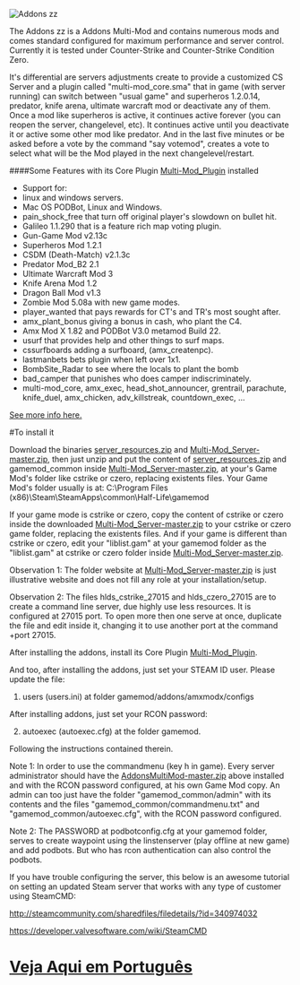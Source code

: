 ![Addons zz](http://addons.zz.mu/Addons_zz.mu_600x107_github_painINmyASS5.png)

The Addons zz is a Addons Multi-Mod and contains numerous mods and comes 
standard configured for maximum performance and server control. 
Currently it is tested under Counter-Strike and Counter-Strike Condition Zero.

It's differential are servers adjustments create to provide a customized 
CS Server and a plugin called "multi-mod_core.sma" that in game 
(with server running) can switch between "usual game" and superheros 
1.2.0.14, predator, knife arena, ultimate warcraft mod or deactivate any 
of them. Once a mod like superheros is active, it continues active forever 
(you can reopen the server, changelevel, etc). It continues active until you
deactivate it or active some other mod like predator. And in the last five minutes 
or be asked before a vote by the command "say votemod", creates a vote to select 
what will be the Mod played in the next changelevel/restart.

####Some Features with its Core Plugin [Multi-Mod_Plugin](https://github.com/addonszz/Multi-Mod_Plugin) installed
- Support for: 
- linux and windows servers.
- Mac OS PODBot, Linux and Windows.
- pain_shock_free that turn off original player's slowdown on bullet hit.
- Galileo 1.1.290 that is a feature rich map voting plugin.
- Gun-Game Mod v2.13c
- Superheros Mod 1.2.1
- CSDM (Death-Match) v2.1.3c
- Predator Mod_B2 2.1
- Ultimate Warcraft Mod 3
- Knife Arena Mod 1.2
- Dragon Ball Mod v1.3
- Zombie Mod 5.08a with new game modes.
- player_wanted that pays rewards for CT's and TR's most sought after.
- amx_plant_bonus giving a bonus in cash, who plant the C4.
- Amx Mod X 1.82 and PODBot V3.0 metamod Build 22.
- usurf that provides help and other things to surf maps.
- cssurfboards adding a surfboard, (amx_createnpc).
- lastmanbets bets plugin when left over 1x1.
- BombSite_Radar to see where the locals to plant the bomb
- bad_camper that punishes who does camper indiscriminately.
- multi-mod_core, amx_exec, head_shot_announcer, grentrail, parachute, 
knife_duel, amx_chicken, adv_killstreak, countdown_exec, ... 

[See more info here.](https://github.com/addonszz/Amx_Ultra/blob/master/addons/amxmodx/configs/plugins-ultra.ini)

#To install it

Download the binaries 
[server_resources.zip](https://github.com/Addonszz/Multi-Mod_Server/releases/download/v4.0/server_resources.zip)
and [Multi-Mod_Server-master.zip](https://github.com/Addonszz/Multi-Mod_Server/archive/master.zip), 
then just unzip and put the content of 
[server_resources.zip](https://github.com/Addonszz/Multi-Mod_Server/releases/download/v4.0/server_resources.zip) 
and gamemod_common inside [Multi-Mod_Server-master.zip](https://github.com/Addonszz/Multi-Mod_Server/archive/master.zip), 
at your's Game Mod's folder like cstrike or czero, replacing existents files. 
Your Game Mod's folder usually is at: C:\Program Files (x86)\Steam\SteamApps\common\Half-Life\gamemod

If your game mode is cstrike or czero, copy the content of cstrike or czero inside the downloaded 
[Multi-Mod_Server-master.zip](https://github.com/Addonszz/Multi-Mod_Server/archive/master.zip)
to your cstrike or czero game folder, replacing the existents files.
And if your game is different than cstrike or czero, edit your "liblist.gam" at your 
gamemod folder as the "liblist.gam" at cstrike or czero folder inside 
[Multi-Mod_Server-master.zip](https://github.com/Addonszz/Multi-Mod_Server/archive/master.zip).

Observation 1: The folder website at 
[Multi-Mod_Server-master.zip](https://github.com/Addonszz/Multi-Mod_Server/archive/master.zip) 
is just illustrative website and does not fill any role at your installation/setup.

Observation 2: The files hlds_cstrike_27015 and hlds_czero_27015 are to create 
a command line server, due highly use less resources. It is configured at 27015 port. 
To open more then one serve at once, duplicate the file and edit inside it, changing it to 
use another port at the command +port 27015.

After installing the addons, install its Core Plugin [Multi-Mod_Plugin](https://github.com/addonszz/Multi-Mod_Plugin).

And too, after installing the addons, just set your STEAM ID user. Please update the file:

1. users (users.ini) at folder gamemod/addons/amxmodx/configs

After installing addons, just set your RCON password:

2. autoexec (autoexec.cfg) at the folder gamemod.

Following the instructions contained therein. 

Note 1: In order to use the commandmenu (key h in game). Every server 
administrator should have the 
[AddonsMultiMod-master.zip](https://github.com/Addonszz/AddonsMultiMod/archive/master.zip) 
above installed and with the RCON password configured, at his own Game Mod copy. 
An admin can too just have the folder "gamemod_common/admin" with its contents and 
the files "gamemod_common/commandmenu.txt" and "gamemod_common/autoexec.cfg",
with the RCON password configured. 

Note 2: The PASSWORD at podbotconfig.cfg at your gamemod folder, serves 
to create waypoint using the linstenserver (play offline at new game) and add 
podbots. But who has rcon authentication can also control the podbots.

If you have trouble configuring the server, this below is an awesome tutorial on 
setting an updated Steam server that works with any type of customer 
using SteamCMD:

http://steamcommunity.com/sharedfiles/filedetails/?id=340974032

https://developer.valvesoftware.com/wiki/SteamCMD

[Veja Aqui em Português](http://translate.google.com.br/translate?hl=pt-BR&sl=en&u=https://github.com/addonszz/AddonsMultiMod)
==========================
